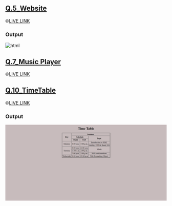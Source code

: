 
## [Q.5_Website](https://github.com/imankitadas/Placement_Assignment2023_Ankita/tree/main/01_HTML/Q.05_Website)

🌐[LIVE LINK](https://6541f5f13bff554c3f3aacb0--storied-snickerdoodle-b136b0.netlify.app/)<br>

### Output

<img width="260" alt="html" src="https://github.com/imankitadas/Placement_Assignment2023_Ankita/assets/131391850/c2fe0f10-03e1-4086-aa80-16349fb70147">


## [Q.7_Music Player](https://github.com/imankitadas/Placement_Assignment2023_Ankita/tree/main/01_HTML/Q.07_MusicPlayer)

🌐[LIVE LINK](https://6541f685c292de46972b2fc5--vocal-fudge-cf69a5.netlify.app/)<br>

## [Q.10_TimeTable](https://github.com/imankitadas/Placement_Assignment2023_Ankita/tree/main/01_HTML/Q.10_TimeTable)

🌐[LIVE LINK](https://65433a0179d58817bb064df3--comfy-zabaione-cef53e.netlify.app/)<br>

### Output

![image1](./01_HTML/Q.10_TimeTable/assets/img.png)